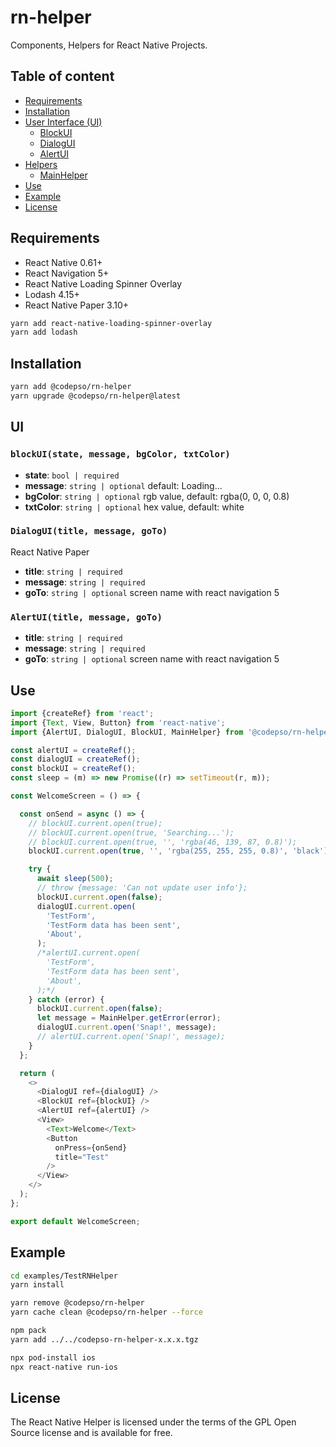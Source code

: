 # rn-helper
Components, Helpers for React Native Projects.
## Table of content
- [Requirements](#requirements)
- [Installation](#installation)
- [User Interface (UI)](#ui)
    - [BlockUI](#blockui)
    - [DialogUI](#dialogui)
    - [AlertUI](#alertui)
- [Helpers](#mainhelper)
    - [MainHelper](#mainhelper)
- [Use](#use)
- [Example](#example)
- [License](#license)
## Requirements
 - React Native 0.61+
 - React Navigation 5+
 - React Native Loading Spinner Overlay
 - Lodash 4.15+
 - React Native Paper 3.10+
 ```bash
yarn add react-native-loading-spinner-overlay
yarn add lodash
 ```
## Installation
```bash
yarn add @codepso/rn-helper
yarn upgrade @codepso/rn-helper@latest
```
## UI
### `blockUI(state, message, bgColor, txtColor)`
* **state**: `bool | required`
* **message**: `string | optional` default: Loading...
* **bgColor**: `string | optional` rgb value, default: rgba(0, 0, 0, 0.8)
* **txtColor**: `string | optional` hex value, default: white
### `DialogUI(title, message, goTo)`
React Native Paper
* **title**: `string | required`
* **message**: `string | required`
* **goTo**: `string | optional` screen name with react navigation 5
### `AlertUI(title, message, goTo)`
* **title**: `string | required`
* **message**: `string | required`
* **goTo**: `string | optional` screen name with react navigation 5
## Use
```javascript
import {createRef} from 'react';
import {Text, View, Button} from 'react-native';
import {AlertUI, DialogUI, BlockUI, MainHelper} from '@codepso/rn-helper';

const alertUI = createRef();
const dialogUI = createRef();
const blockUI = createRef();
const sleep = (m) => new Promise((r) => setTimeout(r, m));

const WelcomeScreen = () => {

  const onSend = async () => {
    // blockUI.current.open(true);
    // blockUI.current.open(true, 'Searching...');
    // blockUI.current.open(true, '', 'rgba(46, 139, 87, 0.8)');
    blockUI.current.open(true, '', 'rgba(255, 255, 255, 0.8)', 'black');

    try {
      await sleep(500);
      // throw {message: 'Can not update user info'};
      blockUI.current.open(false);
      dialogUI.current.open(
        'TestForm',
        'TestForm data has been sent',
        'About',
      );
      /*alertUI.current.open(
        'TestForm',
        'TestForm data has been sent',
        'About',
      );*/
    } catch (error) {
      blockUI.current.open(false);
      let message = MainHelper.getError(error);
      dialogUI.current.open('Snap!', message);
      // alertUI.current.open('Snap!', message);
    }
  };

  return (
    <>
      <DialogUI ref={dialogUI} />
      <BlockUI ref={blockUI} />
      <AlertUI ref={alertUI} />
      <View>
        <Text>Welcome</Text>
        <Button
          onPress={onSend}
          title="Test"
        />
      </View>
    </>
  );
};

export default WelcomeScreen;
```
## Example
```bash
cd examples/TestRNHelper
yarn install

yarn remove @codepso/rn-helper
yarn cache clean @codepso/rn-helper --force

npm pack
yarn add ../../codepso-rn-helper-x.x.x.tgz

npx pod-install ios
npx react-native run-ios
```
## License
The React Native Helper is licensed under the terms of the GPL Open Source license and is available for free.
